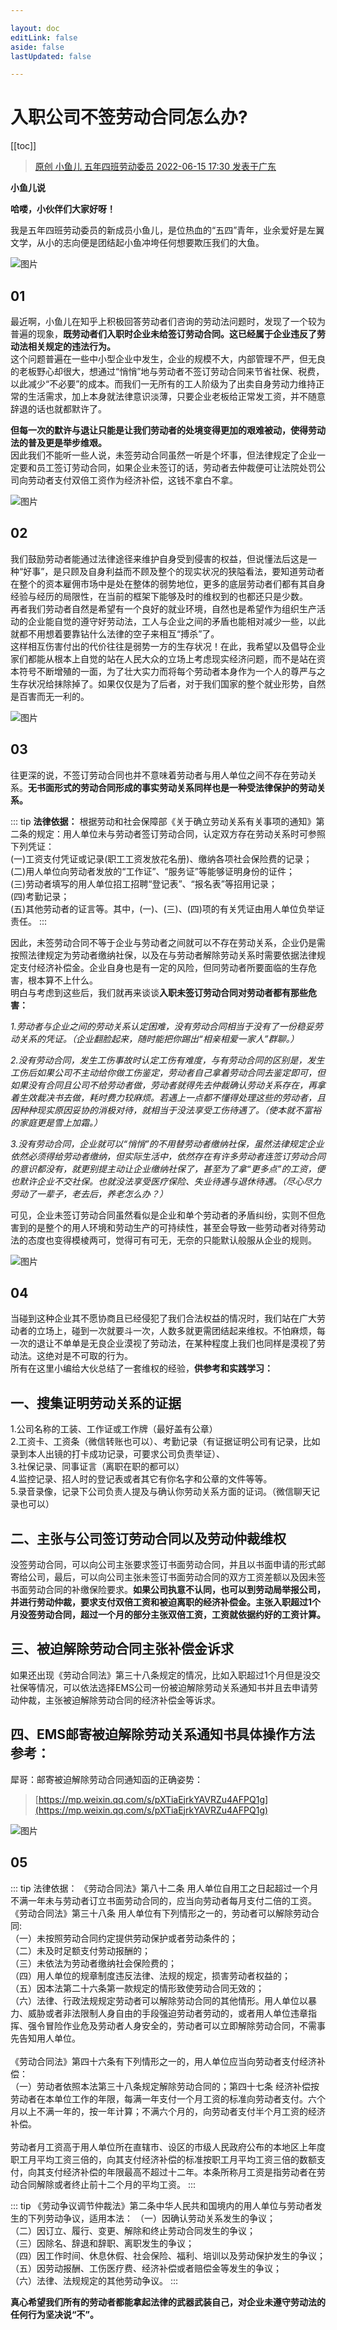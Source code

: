 ```yaml
---

layout: doc
editLink: false
aside: false
lastUpdated: false

---
```


# 入职公司不签劳动合同怎么办?

[[toc]]

> [原创  小鱼儿  五年四班劳动委员 2022-06-15 17:30 发表于广东](https://mp.weixin.qq.com/s/L9URcFhwqe9JCvvMkyBO6w)

**小鱼儿说**

**哈喽，小伙伴们大家好呀！**

我是五年四班劳动委员的新成员小鱼儿，是位热血的“五四”青年，业余爱好是左翼文学，从小的志向便是团结起小鱼冲垮任何想要欺压我们的大鱼。

![图片](https://notebook.zohopublic.com.cn/api/v1/public/notecards/yn9s5af2033f1f3b4439c8c9b620ddef820fc/resources/yn9s59dd8f3de7df94d4099efe106204fb9be)

## 01

最近啊，小鱼儿在知乎上积极回答劳动者们咨询的劳动法问题时，发现了一个较为普遍的现象，**既劳动者们入职时企业未给签订劳动合同。这已经属于企业违反了劳动法相关规定的违法行为。** <br>
这个问题普遍在一些中小型企业中发生，企业的规模不大，内部管理不严，但无良的老板野心却很大，想通过“悄悄”地与劳动者不签订劳动合同来节省社保、税费，以此减少“不必要”的成本。而我们一无所有的工人阶级为了出卖自身劳动力维持正常的生活需求，加上本身就法律意识淡薄，只要企业老板给正常发工资，并不随意辞退的话也就都默许了。<br>

**但每一次的默许与退让只能是让我们劳动者的处境变得更加的艰难被动，使得劳动法的普及更是举步维艰。** <br>
因此我们不能听一些人说，未签劳动合同虽然一听是个坏事，但法律规定了企业一定要和员工签订劳动合同，如果企业未签订的话，劳动者去仲裁便可让法院处罚公司向劳动者支付双倍工资作为经济补偿，这钱不拿白不拿。

![图片](https://notebook.zohopublic.com.cn/api/v1/public/notecards/yn9s5af2033f1f3b4439c8c9b620ddef820fc/resources/yn9s51de61237368742d9b5920991b8b710df)

## 02

我们鼓励劳动者能通过法律途径来维护自身受到侵害的权益，但说懂法后这是一种“好事”，是只顾及自身利益而不顾及整个的现实状况的狭隘看法，要知道劳动者在整个的资本雇佣市场中是处在整体的弱势地位，更多的底层劳动者们都有其自身经验与经历的局限性，在当前的框架下能够及时的维权到的也都还只是少数。<br>
再者我们劳动者自然是希望有一个良好的就业环境，自然也是希望作为组织生产活动的企业能自觉的遵守好劳动法，工人与企业之间的矛盾也能相对减少一些，以此就都不用想着要靠钻什么法律的空子来相互“搏杀”了。<br>
这样相互伤害付出的代价往往是弱势一方的生存状况！在此，我希望以及倡导企业家们都能从根本上自觉的站在人民大众的立场上考虑现实经济问题，而不是站在资本符号不断增殖的一面，为了壮大实力而将每个劳动者本身作为一个人的尊严与之生存状况给抹除掉了。如果仅仅是为了后者，对于我们国家的整个就业形势，自然是百害而无一利的。

![图片](https://notebook.zohopublic.com.cn/api/v1/public/notecards/yn9s5af2033f1f3b4439c8c9b620ddef820fc/resources/yn9s500aedf496fb842d5b1f28f7c8f507159)

## 03

往更深的说，不签订劳动合同也并不意味着劳动者与用人单位之间不存在劳动关系。**无书面形式的劳动合同形成的事实劳动关系同样也是一种受法律保护的劳动关系。**

::: tip **法律依据：**
根据劳动和社会保障部《关于确立劳动关系有关事项的通知》第二条的规定：用人单位未与劳动者签订劳动合同，认定双方存在劳动关系时可参照下列凭证：<br>
(一)工资支付凭证或记录(职工工资发放花名册)、缴纳各项社会保险费的记录；<br>
(二)用人单位向劳动者发放的“工作证”、“服务证”等能够证明身份的证件；<br>
(三)劳动者填写的用人单位招工招聘“登记表”、“报名表”等招用记录；<br>
(四)考勤记录；<br>
(五)其他劳动者的证言等。其中，(一)、(三)、(四)项的有关凭证由用人单位负举证责任。
:::

因此，未签劳动合同不等于企业与劳动者之间就可以不存在劳动关系，企业仍是需按照法律规定为劳动者缴纳社保，以及在与劳动者解除劳动关系时需要依据法律规定支付经济补偿金。企业自身也是有一定的风险，但同劳动者所要面临的生存危害，根本算不上什么。<br>
明白与考虑到这些后，我们就再来谈谈**入职未签订劳动合同对劳动者都有那些危害：** <br>

_1.劳动者与企业之间的劳动关系认定困难，没有劳动合同相当于没有了一份稳妥劳动关系的凭证。（企业翻脸起来，随时能把你踢出“相亲相爱一家人”群聊。）_

_2.没有劳动合同，发生工伤事故时认定工伤有难度，与有劳动合同的区别是，发生工伤后如果公司不主动给你做工伤鉴定，劳动者自己拿着劳动合同去鉴定即可，但如果没有合同且公司不给劳动者做，劳动者就得先去仲裁确认劳动关系存在，再拿着生效裁决书去做，耗时费力较麻烦。若遇上一点都不懂得处理这些的劳动者，且因种种现实原因妥协的消极对待，就相当于没法享受工伤待遇了。（使本就不富裕的家庭更是雪上加霜。）_

_3.没有劳动合同，企业就可以“悄悄”的不用替劳动者缴纳社保，虽然法律规定企业依然必须得给劳动者缴纳，但实际生活中，依然存在有许多劳动者连签订劳动合同的意识都没有，就更别提主动让企业缴纳社保了，甚至为了拿“更多点”的工资，便也默许企业不交社保。也就没法享受医疗保险、失业待遇与退休待遇。（尽心尽力劳动了一辈子，老去后，养老怎么办？）_

可见，企业未签订劳动合同虽然看似是企业和单个劳动者的矛盾纠纷，实则不但危害到的是整个的用人环境和劳动生产的可持续性，甚至会导致一些劳动者对待劳动法的态度也变得模棱两可，觉得可有可无，无奈的只能默认般服从企业的规则。

![图片](https://notebook.zohopublic.com.cn/api/v1/public/notecards/yn9s5af2033f1f3b4439c8c9b620ddef820fc/resources/yn9s53fae67ca9ad1492884cbeafbc2ac57fa)

## 04

当碰到这种企业其不愿协商且已经侵犯了我们合法权益的情况时，我们站在广大劳动者的立场上，碰到一次就要斗一次，人数多就更需团结起来维权。不怕麻烦，每一次的退让不单单是无良企业漠视了劳动法，在某种程度上我们也同样是漠视了劳动法。这绝对是不可取的行为。<br>
所有在这里小编给大伙总结了一套维权的经验，**供参考和实践学习：**

## 一、搜集证明劳动关系的证据

1.公司名称的工装、工作证或工作牌（最好盖有公章）<br>
2.工资卡、工资条（微信转账也可以）、考勤记录（有证据证明公司有记录，比如录到本人出镜的打卡成功记录，可要求公司负责举证）、<br>
3.社保记录、同事证言（离职在职的都可以）<br>
4.监控记录、招人时的登记表或者其它有你名字和公章的文件等等。<br>
5.录音录像，记录下公司负责人提及与确认你劳动关系方面的证词。（微信聊天记录也可以）

## 二、主张与公司签订劳动合同以及劳动仲裁维权

没签劳动合同，可以向公司主张要求签订书面劳动合同，并且以书面申请的形式邮寄给公司，最后，可以向公司主张未签订书面劳动合同的双方工资差额以及因未签书面劳动合同的补缴保险要求。**如果公司执意不认同，也可以到劳动局举报公司，并进行劳动仲裁，要求支付双倍工资和被迫离职的经济补偿金。主张入职超过1个月没签劳动合同，超过一个月的部分主张双倍工资，工资就依据约好的工资计算。**

## 三、被迫解除劳动合同主张补偿金诉求

如果还出现《劳动合同法》第三十八条规定的情况，比如入职超过1个月但是没交社保等情况，可以依法选择EMS公司一份被迫解除劳动关系通知书并且去申请劳动仲裁，主张被迫解除劳动合同的经济补偿金等诉求。

## 四、EMS邮寄被迫解除劳动关系通知书具体操作方法参考：

犀哥：邮寄被迫解除劳动合同通知函的正确姿势：

> [https://mp.weixin.qq.com/s/pXTiaEjrkYAVRZu4AFPQ1g](https://mp.weixin.qq.com/s/pXTiaEjrkYAVRZu4AFPQ1g)

![图片](https://notebook.zohopublic.com.cn/api/v1/public/notecards/yn9s5af2033f1f3b4439c8c9b620ddef820fc/resources/yn9s50866542155e44275a783e744f18a106e)

## 05

::: tip 法律依据：
《劳动合同法》第八十二条 用人单位自用工之日起超过一个月不满一年未与劳动者订立书面劳动合同的，应当向劳动者每月支付二倍的工资。<br>
《劳动合同法》第三十八条 用人单位有下列情形之一的，劳动者可以解除劳动合同:<br>
（一）未按照劳动合同约定提供劳动保护或者劳动条件的；<br>
（二）未及时足额支付劳动报酬的；<br>
（三）未依法为劳动者缴纳社会保险费的；<br>
（四）用人单位的规章制度违反法律、法规的规定，损害劳动者权益的；<br>
（五）因本法第二十六条第一款规定的情形致使劳动合同无效的；<br>
（六）法律、行政法规规定劳动者可以解除劳动合同的其他情形。用人单位以暴力、威胁或者非法限制人身自由的手段强迫劳动者劳动的，或者用人单位违章指挥、强令冒险作业危及劳动者人身安全的，劳动者可以立即解除劳动合同，不需事先告知用人单位。<br><br>
《劳动合同法》第四十六条有下列情形之一的，用人单位应当向劳动者支付经济补偿：<br>
（一）劳动者依照本法第三十八条规定解除劳动合同的；第四十七条 经济补偿按劳动者在本单位工作的年限，每满一年支付一个月工资的标准向劳动者支付。六个月以上不满一年的，按一年计算；不满六个月的，向劳动者支付半个月工资的经济补偿。<br><br>
劳动者月工资高于用人单位所在直辖市、设区的市级人民政府公布的本地区上年度职工月平均工资三倍的，向其支付经济补偿的标准按职工月平均工资三倍的数额支付，向其支付经济补偿的年限最高不超过十二年。本条所称月工资是指劳动者在劳动合同解除或者终止前十二个月的平均工资。
:::

::: tip 《劳动争议调节仲裁法》第二条中华人民共和国境内的用人单位与劳动者发生的下列劳动争议，适用本法：
（一）因确认劳动关系发生的争议；<br>
（二）因订立、履行、变更、解除和终止劳动合同发生的争议；<br>
（三）因除名、辞退和辞职、离职发生的争议；<br>
（四）因工作时间、休息休假、社会保险、福利、培训以及劳动保护发生的争议；<br>
（五）因劳动报酬、工伤医疗费、经济补偿或者赔偿金等发生的争议；<br>
（六）法律、法规规定的其他劳动争议。
:::

**真心希望我们所有的劳动者都能拿起法律的武器武装自己，对企业未遵守劳动法的任何行为坚决说“不”。**
